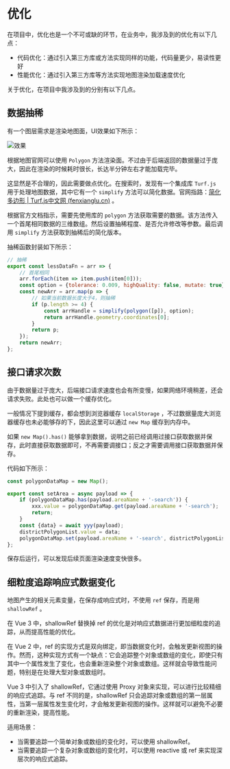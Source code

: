 # 优化

在项目中，优化也是一个不可或缺的环节，在业务中，我涉及到的优化有以下几点：

- 代码优化：通过引入第三方库或方法实现同样的功能，代码量更少，易读性更好
- 性能优化：通过引入第三方库等方法实现地图渲染加载速度优化

关于优化，在项目中我涉及到的分别有以下几点。

## 数据抽稀

有一个图层需求是渲染地图面，UI效果如下所示：

![效果](https://pic.imgdb.cn/item/65a77030871b83018ac8379b.jpg)

根据地图官网可以使用 `Polygon` 方法渲染面。不过由于后端返回的数据量过于庞大，因此在渲染的时候耗时很长，长达半分钟左右才能加载完毕。

这显然是不合理的，因此需要做点优化。在搜索时，发现有一个集成库 `Turf.js` 用于处理地图数据，其中它有一个 `simplify` 方法可以简化数据。官网指路：[简化多边形 | Turf.js中文网 (fenxianglu.cn)](https://turfjs.fenxianglu.cn/category/transformation/simplify.html) 。

根据官方文档指示，需要先使用库的 `polygon` 方法获取需要的数据。该方法传入一个首尾相同数据的三维数组。然后设置抽稀程度、是否允许修改等参数。最后调用 `simplify` 方法获取到抽稀后的简化版本。

抽稀函数封装如下所示：

```js
// 抽稀
export const lessDataFn = arr => {
    // 首尾相同
    arr.forEach(item => item.push(item[0]));
    const option = {tolerance: 0.009, highQuality: false, mutate: true};
    const newArr = arr.map(p => {
        // 如果当前数据长度大于4，则抽稀
        if (p.length >= 4) {
            const arrHandle = simplify(polygon([p]), option);
            return arrHandle.geometry.coordinates[0];
        }
        return p;
    });
    return newArr;
};
```

## 接口请求次数

由于数据量过于庞大，后端接口请求速度也会有所变慢，如果网络环境稍差，还会请求失败。此处也可以做一个缓存优化。

一般情况下提到缓存，都会想到浏览器缓存 `localStorage` ，不过数据量庞大浏览器缓存也未必能够存的下，因此这里可以通过 `new Map` 缓存到内存中。

如果 `new Map().has()` 能够拿到数据，说明之前已经调用过接口获取数据并保存，此时直接获取数据即可，不再需要调接口；反之才需要调用接口获取数据并保存。

代码如下所示：

```js
const polygonDataMap = new Map();

export const setArea = async payload => {
    if (polygonDataMap.has(payload.areaName + '-search')) {
        xxx.value = polygonDataMap.get(payload.areaName + '-search');
        return;
    }
    const {data} = await yyy(payload);
    districtPolygonList.value = data;
    polygonDataMap.set(payload.areaName + '-search', districtPolygonList.value);
};
```

保存后运行，可以发现后续页面渲染速度变快很多。

## 细粒度追踪响应式数据变化

地图产生的相关元素变量，在保存成响应式时，不使用 `ref` 保存，而是用 `shallowRef` 。

在 Vue 3 中，shallowRef 替换掉 ref 的优化是对响应式数据进行更加细粒度的追踪，从而提高性能的优化。

在 Vue 2 中，ref 的实现方式是双向绑定，即当数据变化时，会触发更新视图的操作。然而，这种实现方式有一个缺点：它会追踪整个对象或数组的变化，即使只有其中一个属性发生了变化，也会重新渲染整个对象或数组。这样就会导致性能问题，特别是在处理大型对象或数组时。

Vue 3 中引入了 shallowRef，它通过使用 Proxy 对象来实现，可以进行比较精细的响应式追踪。与 ref 不同的是，shallowRef 只会追踪对象或数组的第一层属性，当第一层属性发生变化时，才会触发更新视图的操作。这样就可以避免不必要的重新渲染，提高性能。

适用场景：

- 当需要追踪一个简单对象或数组的变化时，可以使用 shallowRef。
- 当需要追踪一个复杂对象或数组的变化时，可以使用 reactive 或 ref 来实现深层次的响应式追踪。
